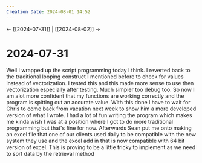```yaml
---
Creation Date: 2024-08-01 14:52
---
```


<- [[2024-07-31]] | [[2024-08-02]] ->

# 2024-07-31
Well I wrapped up the script programming today I think. I reverted back to the traditional looping construct I mentioned before to check for values instead of vectorization. I tested this and this made more sense to use then vectorization especially after testing. Much simpler too debug too. So now I am alot more confident that my functions are working correctly and the program is spitting out an accurate value. With this done I have to wait for Chris to come back from vacation next week to show him a more developed version of what I wrote. I had a lot of fun writing the program which makes me kinda wish I was at a position where I got to do more traditional programming but that's fine for now. Afterwards Sean put me onto making an excel file that one of our clients used daily to be compatible with the new system they use and the excel add in that is now compatible with 64 bit version of excel. This is proving to be a little tricky to implement as we need to sort data by the retrieval method 